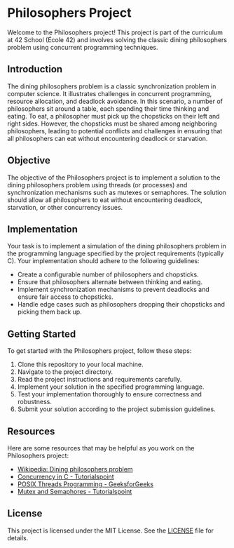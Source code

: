 # Philosophers Project

Welcome to the Philosophers project! This project is part of the curriculum at 42 School (École 42) and involves solving the classic dining philosophers problem using concurrent programming techniques.

## Introduction

The dining philosophers problem is a classic synchronization problem in computer science. It illustrates challenges in concurrent programming, resource allocation, and deadlock avoidance. In this scenario, a number of philosophers sit around a table, each spending their time thinking and eating. To eat, a philosopher must pick up the chopsticks on their left and right sides. However, the chopsticks must be shared among neighboring philosophers, leading to potential conflicts and challenges in ensuring that all philosophers can eat without encountering deadlock or starvation.

## Objective

The objective of the Philosophers project is to implement a solution to the dining philosophers problem using threads (or processes) and synchronization mechanisms such as mutexes or semaphores. The solution should allow all philosophers to eat without encountering deadlock, starvation, or other concurrency issues.

## Implementation

Your task is to implement a simulation of the dining philosophers problem in the programming language specified by the project requirements (typically C). Your implementation should adhere to the following guidelines:

- Create a configurable number of philosophers and chopsticks.
- Ensure that philosophers alternate between thinking and eating.
- Implement synchronization mechanisms to prevent deadlocks and ensure fair access to chopsticks.
- Handle edge cases such as philosophers dropping their chopsticks and picking them back up.

## Getting Started

To get started with the Philosophers project, follow these steps:

1. Clone this repository to your local machine.
2. Navigate to the project directory.
3. Read the project instructions and requirements carefully.
4. Implement your solution in the specified programming language.
5. Test your implementation thoroughly to ensure correctness and robustness.
6. Submit your solution according to the project submission guidelines.

## Resources

Here are some resources that may be helpful as you work on the Philosophers project:

- [Wikipedia: Dining philosophers problem](https://en.wikipedia.org/wiki/Dining_philosophers_problem)
- [Concurrency in C - Tutorialspoint](https://www.tutorialspoint.com/concurrency_in_c/index.htm)
- [POSIX Threads Programming - GeeksforGeeks](https://www.geeksforgeeks.org/multithreading-c-2/)
- [Mutex and Semaphores - Tutorialspoint](https://www.tutorialspoint.com/operating_system/os_mutex.htm)

## License

This project is licensed under the MIT License. See the [LICENSE](LICENSE) file for details.

